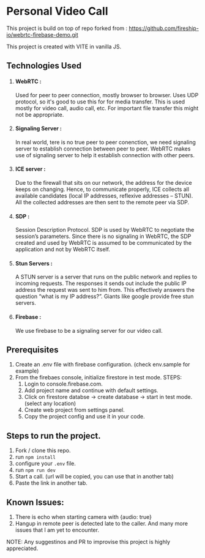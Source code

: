 # Personal Video Call 

This project is build on top of repo forked from : https://github.com/fireship-io/webrtc-firebase-demo.git  

This project is created with VITE in vanilla JS.

## Technologies Used

1. #### WebRTC :
    Used for peer to peer connection, mostly browser to browser. Uses UDP protocol, so it's good to use this for for media transfer. This is used mostly for video call, audio call, etc. For important file transfer  this might not be appropriate.
2. #### Signaling Server : 
    In real world, tere is no true peer to peer conenction, we need signaling server to establish connection between peer to peer. WebRTC makes use of signaling server to help it establish connection with other peers. 
3. #### ICE server :
    Due to the firewall that sits on our network, the address for the device keeps on changing. Hence, to communicate properly, ICE collects all available candidates (local IP addresses, reflexive addresses – STUN). All the collected addresses are then sent to the remote peer via SDP.
4. #### SDP : 
    Session Description Protocol. SDP is used by WebRTC to negotiate the session’s parameters. Since there is no signaling in WebRTC, the SDP created and used by WebRTC is assumed to be communicated by the application and not by WebRTC itself.
5. #### Stun Servers :
    A STUN server is a server that runs on the public network and replies to incoming requests. The responses it sends out include the public IP address the request was sent to him from. This effectively answers the question “what is my IP address?”. Giants like google provide free stun servers.
6. #### Firebase : 
    We use firebase to be a signaling server for our video call.


## Prerequisites

1. Create an .env file with firebase configuration. (check env.sample for example)
2. From the firebaes console, initialize firestore in test mode.
 STEPS: 
    1. Login to console.firebase.com.
    2. Add project name and continue with default settings.
    3. Click on firestore databse -> create database -> start in test mode. (select any location)
    4. Create web project from settings panel.
    5. Copy the project config and use it in your code. 


## Steps to run the project.

1. Fork / clone this repo.
2. run `npm install`
3. configure your `.env` file.
4. run `npm run dev`
5. Start a call. (url will be copied, you can use that in another tab)
6. Paste the link in another tab.

## Known Issues:
1. There is echo when starting camera with {audio: true}
2. Hangup in remote peer is detected late to the caller.
And many more issues that I am yet to encounter.

NOTE: Any suggestinos and PR to improvise this project is highly appreciated.